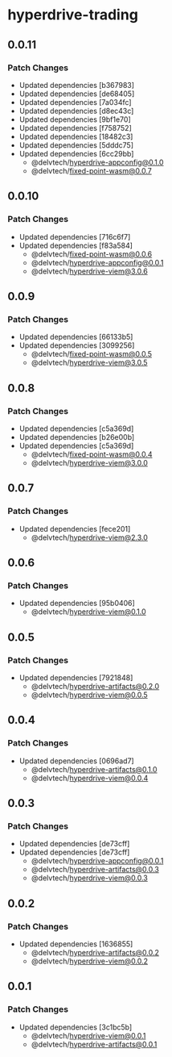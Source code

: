 # hyperdrive-trading

## 0.0.11

### Patch Changes

- Updated dependencies [b367983]
- Updated dependencies [de68405]
- Updated dependencies [7a034fc]
- Updated dependencies [d8ec43c]
- Updated dependencies [9bf1e70]
- Updated dependencies [f758752]
- Updated dependencies [18482c3]
- Updated dependencies [5dddc75]
- Updated dependencies [6cc29bb]
  - @delvtech/hyperdrive-appconfig@0.1.0
  - @delvtech/fixed-point-wasm@0.0.7

## 0.0.10

### Patch Changes

- Updated dependencies [716c6f7]
- Updated dependencies [f83a584]
  - @delvtech/fixed-point-wasm@0.0.6
  - @delvtech/hyperdrive-appconfig@0.0.1
  - @delvtech/hyperdrive-viem@3.0.6

## 0.0.9

### Patch Changes

- Updated dependencies [66133b5]
- Updated dependencies [3099256]
  - @delvtech/fixed-point-wasm@0.0.5
  - @delvtech/hyperdrive-viem@3.0.5

## 0.0.8

### Patch Changes

- Updated dependencies [c5a369d]
- Updated dependencies [b26e00b]
- Updated dependencies [c5a369d]
  - @delvtech/fixed-point-wasm@0.0.4
  - @delvtech/hyperdrive-viem@3.0.0

## 0.0.7

### Patch Changes

- Updated dependencies [fece201]
  - @delvtech/hyperdrive-viem@2.3.0

## 0.0.6

### Patch Changes

- Updated dependencies [95b0406]
  - @delvtech/hyperdrive-viem@0.1.0

## 0.0.5

### Patch Changes

- Updated dependencies [7921848]
  - @delvtech/hyperdrive-artifacts@0.2.0
  - @delvtech/hyperdrive-viem@0.0.5

## 0.0.4

### Patch Changes

- Updated dependencies [0696ad7]
  - @delvtech/hyperdrive-artifacts@0.1.0
  - @delvtech/hyperdrive-viem@0.0.4

## 0.0.3

### Patch Changes

- Updated dependencies [de73cff]
- Updated dependencies [de73cff]
  - @delvtech/hyperdrive-appconfig@0.0.1
  - @delvtech/hyperdrive-artifacts@0.0.3
  - @delvtech/hyperdrive-viem@0.0.3

## 0.0.2

### Patch Changes

- Updated dependencies [1636855]
  - @delvtech/hyperdrive-artifacts@0.0.2
  - @delvtech/hyperdrive-viem@0.0.2

## 0.0.1

### Patch Changes

- Updated dependencies [3c1bc5b]
  - @delvtech/hyperdrive-viem@0.0.1
  - @delvtech/hyperdrive-artifacts@0.0.1
